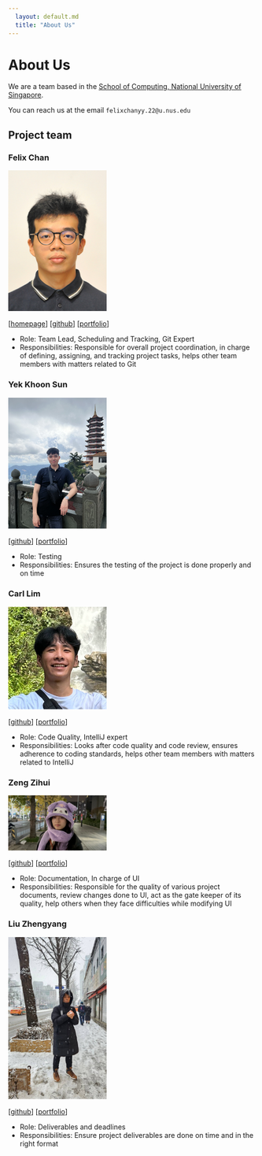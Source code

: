 ```yaml
---
  layout: default.md
  title: "About Us"
---
```


# About Us

We are a team based in the [School of Computing, National University of Singapore](http://www.comp.nus.edu.sg).

You can reach us at the email `felixchanyy.22@u.nus.edu`

## Project team

### Felix Chan

<img src="images/felixchanyy.png" width="200px">

[[homepage](https://nus-cs2103-ay2324s2.github.io/website)]
[[github](https://github.com/felixchanyy)]
[[portfolio](https://www.linkedin.com/in/felixchanyy)]

* Role: Team Lead, Scheduling and Tracking, Git Expert
* Responsibilities: Responsible for overall project coordination,  in charge of defining, assigning, and tracking
project tasks, helps other team members with matters related to Git

### Yek Khoon Sun

<img src="images/khoonsun47.png" width="200px">

[[github](http://github.com/khoonsun47)]
[[portfolio](https://sg.linkedin.com/in/yek-khoon-sun-2b2270177)]

* Role: Testing
* Responsibilities: Ensures the testing of the project is done properly and on time

### Carl Lim

<img src="images/lokidoki102.png" width="200px">

[[github](http://github.com/lokidoki102)]
[[portfolio](https://www.linkedin.com/in/carl-lim-483980152/)]

* Role: Code Quality, IntelliJ expert
* Responsibilities: Looks after code quality and code review, ensures adherence to coding standards,
helps other team members with matters related to IntelliJ

### Zeng Zihui

<img src="images/zengzihui.png" width="200px">

[[github](http://github.com/zengzihui)]
[[portfolio](https://www.linkedin.com/in/zeng-zihui)]

* Role: Documentation, In charge of UI
* Responsibilities: Responsible for the quality of various project documents,
review changes done to UI, act as the gate keeper of its quality, help others when they face
difficulties while modifying UI

### Liu Zhengyang

<img src="images/redcolorbicycle.png" width="200px">

[[github](http://github.com/redcolorbicycle)]
[[portfolio](https://www.linkedin.com/in/liu-zhengyang)]

* Role: Deliverables and deadlines
* Responsibilities: Ensure project deliverables are done on time and in the right format
